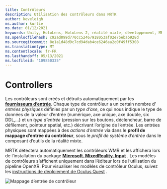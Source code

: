 ```yaml
---
title: Contrôleurs
description: Utilisation des contrôleurs dans MRTK
author: keveleigh
ms.author: kurtie
ms.date: 01/12/2021
keywords: Unity, HoloLens, HoloLens 2, réalité mixte, développement, MRTK, contrôleurs,
ms.openlocfilehash: c92ad099d770cc52467918053af02e7bebab928d
ms.sourcegitcommit: 8e1a1d48d9c7cd94dab4ce6246aa2c0f49ff5308
ms.translationtype: MT
ms.contentlocale: fr-FR
ms.lasthandoff: 05/13/2021
ms.locfileid: "109850335"
---
```

# <a name="controllers"></a>Controllers

Les contrôleurs sont créés et détruits automatiquement par les [**fournisseurs d’entrée**](input-providers.md). Chaque type de contrôleur a un certain nombre d' *entrées physiques* définies par un *type d’axe*, ce qui nous indique le type de données de la valeur d’entrée (numérique, axe unique, axe double, six DDL,...) et un *type d’entrée* (pression sur les boutons, déclencheur, barre de défilement, pointeur spatial, etc.) décrivant l’origine de l’entrée. Les entrées physiques sont mappées à des *actions d’entrée* via dans le **profil de mappage d’entrée du contrôleur**, sous le *profil de système d’entrée* dans le composant d’outils de la réalité mixte.

MRTK détectera automatiquement les contrôleurs WMR et les affichera lors de l’installation du package [**Microsoft. MixedReality. Input**](/windows/mixed-reality/develop/unity/unity-reverb-g2-controllers#installing-microsoftmixedrealityinput-with-the-mixed-reality-feature-tool) . Les modèles de contrôleurs s’affichent uniquement dans l’éditeur lors de l’utilisation du pipeline OpenXR. Pour visualiser les modèles de contrôleur Oculus, suivez les [instructions de déploiement de Oculus Quest](/windows/mixed-reality/mrtk-unity/supported-devices/oculus-quest-mrtk.md) .

![Mappage d’entrée de contrôleur](../images/input/ControllerInputMapping.png)